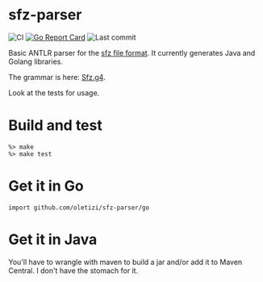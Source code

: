 # sfz-parser
![CI](https://github.com/oletizi/sfz/actions/workflows/go.yml/badge.svg)
[![Go Report Card](https://goreportcard.com/badge/github.com/oletizi/sfz)](https://goreportcard.com/report/github.com/oletizi/sfz-parser)
![Last commit](https://img.shields.io/github/last-commit/oletizi/samplemgr)

Basic ANTLR parser for the [sfz file format](https://sfzformat.com/). It currently generates Java and Golang libraries.

The grammar is here: [Sfz.g4](Sfz.g4).

Look at the tests for usage.

# Build and test
    
    %> make
    %> make test
    
# Get it in Go

    import github.com/oletizi/sfz-parser/go

# Get it in Java

You'll have to wrangle with maven to build a jar and/or add it to Maven Central. I don't have the stomach for it.


